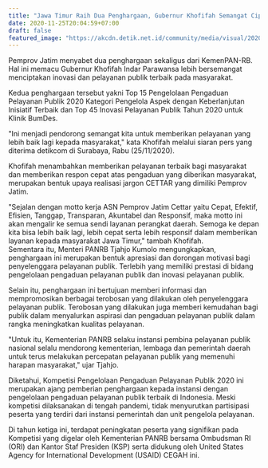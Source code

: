 ```yaml
---
title: "Jawa Timur Raih Dua Penghargaan, Gubernur Khofifah Semangat Ciptakan Inovasi"
date: 2020-11-25T20:04:59+07:00
draft: false
featured_image: "https://akcdn.detik.net.id/community/media/visual/2020/11/25/jatim-raih-dua-penghargaan_169.jpeg?w=700&q=90"
---
```


Pemprov Jatim menyabet dua penghargaan sekaligus dari KemenPAN-RB. Hal ini memacu Gubernur Khofifah Indar Parawansa lebih bersemangat menciptakan inovasi dan pelayanan publik terbaik pada masyarakat.

Kedua penghargaan tersebut yakni Top 15 Pengelolaan Pengaduan Pelayanan Publik 2020 Kategori Pengelola Aspek dengan Keberlanjutan Inisiatif Terbaik dan Top 45 Inovasi Pelayanan Publik Tahun 2020 untuk Klinik BumDes.

"Ini menjadi pendorong semangat kita untuk memberikan pelayanan yang lebih baik lagi kepada masyarakat," kata Khofifah melalui siaran pers yang diterima detikcom di Surabaya, Rabu (25/11/2020).

Khofifah menambahkan memberikan pelayanan terbaik bagi masyarakat dan memberikan respon cepat atas pengaduan yang diberikan masyarakat, merupakan bentuk upaya realisasi jargon CETTAR yang dimiliki Pemprov Jatim.

"Sejalan dengan motto kerja ASN Pemprov Jatim Cettar yaitu Cepat, Efektif, Efisien, Tanggap, Transparan, Akuntabel dan Responsif, maka motto ini akan mengalir ke semua sendi layanan perangkat daerah. Semoga ke depan kita bisa lebih baik lagi, lebih cepat serta lebih responsif dalam memberikan layanan kepada masyarakat Jawa Timur," tambah Khofifah.  
Sementara itu, Menteri PANRB Tjahjo Kumolo mengungkapkan, penghargaan ini merupakan bentuk apresiasi dan dorongan motivasi bagi penyelenggara pelayanan publik. Terlebih yang memiliki prestasi di bidang pengelolaan pengaduan pelayanan publik dan inovasi pelayanan publik.

Selain itu, penghargaan ini bertujuan memberi informasi dan mempromosikan berbagai terobosan yang dilakukan oleh penyelenggara pelayanan publik. Terobosan yang dilakukan juga memberi kemudahan bagi publik dalam menyalurkan aspirasi dan pengaduan pelayanan publik dalam rangka meningkatkan kualitas pelayanan.

"Untuk itu, Kementerian PANRB selaku instansi pembina pelayanan publik nasional selalu mendorong kementerian, lembaga dan pemerintah daerah untuk terus melakukan percepatan pelayanan publik yang memenuhi harapan masyarakat," ujar Tjahjo.

Diketahui, Kompetisi Pengelolaan Pengaduan Pelayanan Publik 2020 ini merupakan ajang pemberian penghargaan kepada instansi dengan pengelolaan pengaduan pelayanan publik terbaik di Indonesia. Meski kompetisi dilaksanakan di tengah pandemi, tidak menyurutkan partisipasi peserta yang terdiri dari instansi pemerintah dan unit pengelola pelayanan.

Di tahun ketiga ini, terdapat peningkatan peserta yang signifikan pada Kompetisi yang digelar oleh Kementerian PANRB bersama Ombudsman RI (ORI) dan Kantor Staf Presiden (KSP) serta didukung oleh United States Agency for International Development (USAID) CEGAH ini.
